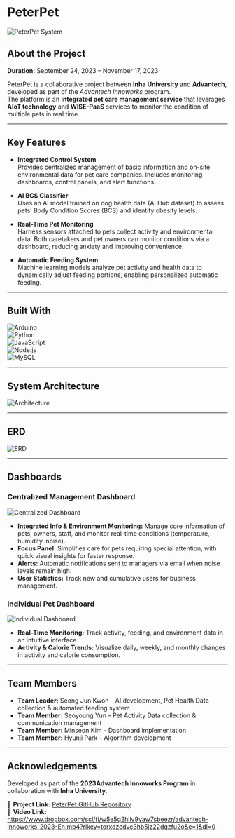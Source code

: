 # PeterPet  

![PeterPet System](https://github.com/ella00100/PeterPet/assets/103167624/307a7bb6-e9a5-4162-9bee-0914480cc61c)

## About the Project  
**Duration:** September 24, 2023 – November 17, 2023  

PeterPet is a collaborative project between **Inha University** and **Advantech**, developed as part of the *Advantech Innoworks* program.  
The platform is an **integrated pet care management service** that leverages **AIoT technology** and **WISE-PaaS** services to monitor the condition of multiple pets in real time.

---

## Key Features  

- **Integrated Control System**  
  Provides centralized management of basic information and on-site environmental data for pet care companies. Includes monitoring dashboards, control panels, and alert functions.  

- **AI BCS Classifier**  
  Uses an AI model trained on dog health data (AI Hub dataset) to assess pets’ Body Condition Scores (BCS) and identify obesity levels.  

- **Real-Time Pet Monitoring**  
  Harness sensors attached to pets collect activity and environmental data. Both caretakers and pet owners can monitor conditions via a dashboard, reducing anxiety and improving convenience.  

- **Automatic Feeding System**  
  Machine learning models analyze pet activity and health data to dynamically adjust feeding portions, enabling personalized automatic feeding.  

---

## Built With  

![Arduino](https://img.shields.io/badge/Arduino-00878F?style=for-the-badge&logo=arduino&logoColor=white)  
![Python](https://img.shields.io/badge/Python-3776AB?style=for-the-badge&logo=python&logoColor=yellow)  
![JavaScript](https://img.shields.io/badge/javascript-F7DF1E?style=for-the-badge&logo=javascript&logoColor=black)  
![Node.js](https://img.shields.io/badge/Node.js-339933?style=for-the-badge&logo=nodedotjs&logoColor=black)  
![MySQL](https://img.shields.io/badge/MySQL-4479A1?style=for-the-badge&logo=mysql&logoColor=yellow)  

---

## System Architecture  
![Architecture](https://github.com/ella00100/PeterPet/assets/103167624/36baf511-149b-4be6-bbfb-ad8c72877b89)

---

## ERD  
![ERD](https://github.com/ella00100/PeterPet/assets/103167624/d894d3ce-e129-498c-9417-0802378c84a7)

---

## Dashboards  

### Centralized Management Dashboard  
![Centralized Dashboard](https://github.com/ella00100/PeterPet/assets/103167624/88f38298-c116-4145-b4f4-e243a2262748)  

- **Integrated Info & Environment Monitoring:** Manage core information of pets, owners, staff, and monitor real-time conditions (temperature, humidity, noise).  
- **Focus Panel:** Simplifies care for pets requiring special attention, with quick visual insights for faster response.  
- **Alerts:** Automatic notifications sent to managers via email when noise levels remain high.  
- **User Statistics:** Track new and cumulative users for business management.  

### Individual Pet Dashboard  
![Individual Dashboard](https://github.com/ella00100/PeterPet/assets/103167624/3a9b65a0-6d20-4b60-8312-1be77e63ef19)  

- **Real-Time Monitoring:** Track activity, feeding, and environment data in an intuitive interface.  
- **Activity & Calorie Trends:** Visualize daily, weekly, and monthly changes in activity and calorie consumption.  

---

## Team Members  

- **Team Leader:** Seong Jun Kwon – AI development, Pet Health Data collection & automated feeding system  
- **Team Member:** Seoyoung Yun – Pet Activity Data collection & communication management  
- **Team Member:** Minseon Kim – Dashboard implementation  
- **Team Member:** Hyunji Park – Algorithm development  

---

## Acknowledgements  

Developed as part of the **2023Advantech Innoworks Program** in collaboration with **Inha University**.  

📌 **Project Link:** [PeterPet GitHub Repository](https://github.com/AdvantechPeterPet/PeterPet)  
📌 **Video Link:** https://www.dropbox.com/scl/fi/w5e5q2hliv9yaw7sbeezr/advantech-innoworks-2023-En.mp4?rlkey=torxdzcdvc3hb5jz22dqzfu2o&e=1&dl=0

